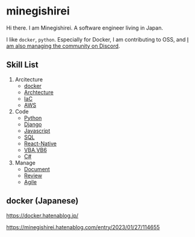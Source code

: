# minegishirei

Hi there. I am Minegishirei. A software engineer living in Japan.

I like `docker`, `python`. Especially for Docker, I am contributing to OSS, and [I am also managing the community on Discord](https://discord.gg/jQ9J3kPmAg).


## Skill List

1. Arcitecture
    - [docker](https://docker.hatenablog.jp/)
    - [Archtecture](https://minegishirei.hatenablog.com)
    - [IaC](https://minegishirei.hatenablog.com)
    - [AWS](https://minegishirei.hatenablog.com)
2. Code
    - [Python](https://techblog.short-tips.info/python/)
    - [Django](https://techblog.short-tips.info/python/)
    - [Javascript](https://techblog.short-tips.info/javascript/)
    - [SQL](https://techblog.short-tips.info/sql/)
    - [React-Native]()
    - [VBA,VB6]()
    - [C#]()
3. Manage
    - [Document](https://pm.short-tips.info/culture/1217documentation.md)
    - [Review](https://pm.short-tips.info/culture/1040team.md)
    - [Agile](https://pm.short-tips.info/agile/1000inception_deck.md)


## docker (Japanese)

https://docker.hatenablog.jp/

https://minegishirei.hatenablog.com/entry/2023/01/27/114655



